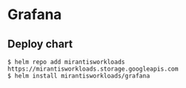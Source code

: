 # Grafana

## Deploy chart
```console
$ helm repo add mirantisworkloads https://mirantisworkloads.storage.googleapis.com
$ helm install mirantisworkloads/grafana
```
